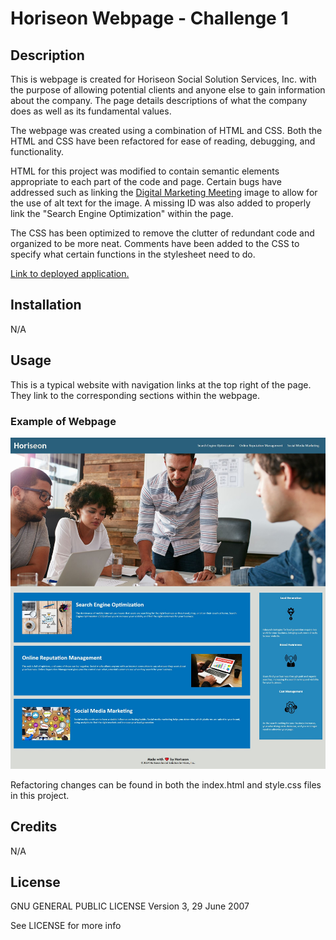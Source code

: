 # Horiseon Webpage - Challenge 1

## Description

This is webpage is created for Horiseon Social Solution Services, Inc. with the purpose of allowing potential clients and anyone else to gain information about the company. The page details descriptions of what the company does as well as its fundamental values.

The webpage was created using a combination of HTML and CSS. Both the HTML and CSS have been refactored for ease of reading, debugging, and functionality.

HTML for this project was modified to contain semantic elements appropriate to each part of the code and page. Certain bugs have addressed such as linking the [Digital Marketing Meeting](assets/images/digital-marketing-meeting.png) image to allow for the use of alt text for the image. A missing ID was also added to properly link the "Search Engine Optimization" within the page.

The CSS has been optimized to remove the clutter of redundant code and organized to be more neat. Comments have been added to the CSS to specify what certain functions in the stylesheet need to do.

[Link to deployed application.](https://excervantes.github.io/02-challenge/)

## Installation

N/A

## Usage

This is a typical website with navigation links at the top right of the page. They link to the corresponding sections within the webpage.

### Example of Webpage
![Website Screenshot](assets/images/horiseonscreenshot.jpg)

Refactoring changes can be found in both the index.html and style.css files in this project.

## Credits
N/A

## License

GNU GENERAL PUBLIC LICENSE
Version 3, 29 June 2007

See LICENSE for more info
